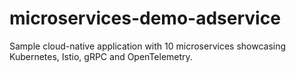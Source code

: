 # microservices-demo-adservice
Sample cloud-native application with 10 microservices showcasing Kubernetes, Istio, gRPC and OpenTelemetry.
